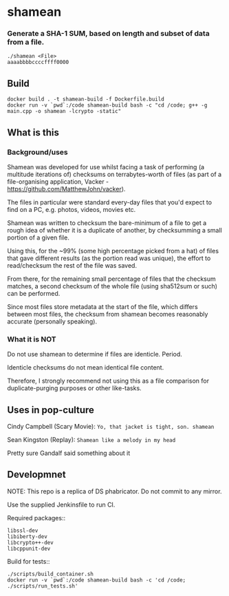 
# shamean

### Generate a SHA-1 SUM, based on length and subset of data from a file.

    ./shamean <File>
    aaaabbbbccccffff0000

## Build

    docker build . -t shamean-build -f Dockerfile.build
    docker run -v `pwd`:/code shamean-build bash -c "cd /code; g++ -g main.cpp -o shamean -lcrypto -static"

## What is this

### Background/uses

Shamean was developed for use whilst facing a task of performing (a multitude iterations of) checksums on terrabytes-worth of files (as part of a file-organising application, Vacker - https://github.com/MatthewJohn/vacker).

The files in particular were standard every-day files that you'd expect to find on a PC, e.g. photos, videos, movies etc.

Shamean was written to checksum the bare-minimum of a file to get a rough idea of whether it is a duplicate of another, by checksumming a small portion of a given file.

Using this, for the ~99% (some high percentage picked from a hat) of files that gave different results (as the portion read was unique), the effort to read/checksum the rest of the file was saved.

From there, for the remaining small percentage of files that the checksum matches, a second checksum of the whole file (using sha512sum or such) can be performed.

Since most files store metadata at the start of the file, which differs between most files, the checksum from shamean becomes reasonably accurate (personally speaking).


### What it is NOT

Do not use shamean to determine if files are identicle. Period.

Identicle checksums do not mean identical file content.

Therefore, I strongly recommend not using this as a file comparison for duplicate-purging purposes or other like-tasks.


## Uses in pop-culture

Cindy Campbell (Scary Movie): `Yo, that jacket is tight, son. shamean`

Sean Kingston (Replay): `Shamean like a melody in my head`

Pretty sure Gandalf said something about it


## Developmnet

NOTE: This repo is a replica of DS phabricator. Do not commit to any mirror.

Use the supplied Jenkinsfile to run CI.

Required packages::

    libssl-dev
    libiberty-dev
    libcrypto++-dev
    libcppunit-dev


Build for tests::

    ./scripts/build_container.sh
    docker run -v `pwd`:/code shamean-build bash -c 'cd /code; ./scripts/run_tests.sh'


